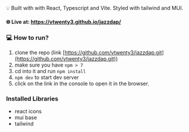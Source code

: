 
<aside>
💡 Built with with React, Typescript and Vite. Styled with tailwind and MUI. 
</aside>


#### 🌐 Live at: https://vtwenty3.github.io/jazzdap/



### 💻 How to run?
1. clone the repo (link [https://github.com/vtwenty3/jazzdap.git](https://github.com/vtwenty3/jazzdap.git))
2. make sure you have `npm > 7`
3. cd into it and run `npm install`
4. `npm dev` to start dev server
5. click on the link in the console to open it in the browser.


### Installed Libraries
- react icons
- mui base
- tailwind
